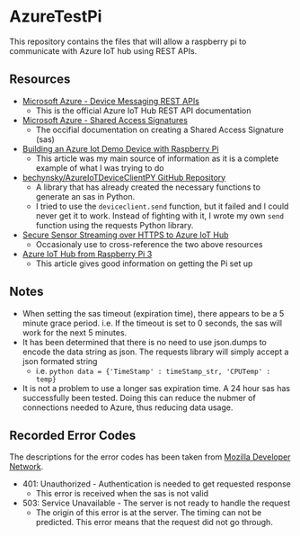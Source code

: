 # AzureTestPi
This repository contains the files that will allow a raspberry pi to communicate with Azure IoT hub using REST APIs.
## Resources
- [Microsoft Azure - Device Messaging REST APIs](https://msdn.microsoft.com/en-us/library/azure/mt590785.aspx)
  - This is the official Azure IoT Hub REST API documentation
- [Microsoft Azure - Shared Access Signatures](https://azure.microsoft.com/en-us/documentation/articles/storage-dotnet-shared-access-signature-part-1/)
  - The occifial documentation on creating a Shared Access Signature (sas)
- [Building an Azure Iot Demo Device with Raspberry Pi](http://robwhitehouse.azurewebsites.net/building-an-azure-iot-demo-device-with-raspberry-pi/)
  - This article was my main source of information as it is a complete example of what I was trying to do
- [bechynsky/AzureIoTDeviceClientPY GitHub Repository](https://github.com/bechynsky/AzureIoTDeviceClientPY)
  - A library that has already created the necessary functions to generate an sas in Python.
  - I tried to use the `deviceclient.send` function, but it failed and I could never get it to work. Instead of fighting with it, I wrote my own `send` function using the requests Python library.
- [Secure Sensor Streaming over HTTPS to Azure IoT Hub](https://www.hackster.io/glovebox/secure-sensor-streaming-over-https-to-azure-iot-hub-dba05d)
  - Occasionaly use to cross-reference the two above resources
- [Azure IoT Hub from Raspberry Pi 3](http://iottopic.com/azure-iot-hub-raspberry-pi-3/)
  - This article gives good information on getting the Pi set up

## Notes
- When setting the sas timeout (expiration time), there appears to be a 5 minute grace period. i.e. If the timeout is set to 0 seconds, the sas will work for the next 5 minutes.
- It has been determined that there is no need to use json.dumps to encode the data string as json. The requests library will simply accept a json formated string
  - i.e. `python data = {'TimeStamp' : timeStamp_str, 'CPUTemp' : temp}`
- It is not a problem to use a longer sas expiration time. A 24 hour sas has successfully been tested. Doing this can reduce the nubmer of connections needed to Azure, thus reducing data usage.

## Recorded Error Codes
The descriptions for the error codes has been taken from [Mozilla Developer Network](https://developer.mozilla.org/en-US/docs/Web/HTTP/Status).
- 401: Unauthorized - Authentication is needed to get requested response
  - This error is received when the sas is not valid
- 503: Service Unavailable - The server is not ready to handle the request
  - The origin of this error is at the server. The timing can not be predicted. This error means that the request did not go through.